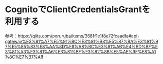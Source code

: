 # CognitoでClientCredentialsGrantを利用する

参考：https://qiita.com/poruruba/items/3681f1e1f8e72fcaadfa#api-gateway%E3%81%A7%E5%91%BC%E3%81%B3%E5%87%BA%E3%81%97%E5%85%83%E8%AA%8D%E8%A8%BC%E3%81%AB%E4%BD%BF%E3%81%A3%E3%81%A6%E3%81%BF%E3%82%8B%E5%AE%9F%E8%A1%8C%E7%B7%A8
